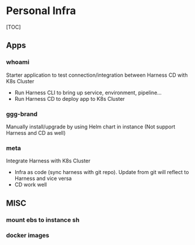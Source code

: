# Personal Infra

[TOC]

## Apps

### whoami

Starter application to test connection/integration between Harness CD with K8s Cluster

- Run Harness CLI to bring up service, environment, pipeline...
- Run Harness CD to deploy app to K8s Cluster

### ggg-brand

Manually install/upgrade by using Helm chart in instance (Not support Harness and CD as well)

### meta

Integrate Harness with K8s Cluster

- Infra as code (sync harness with git repo). Update from git will reflect to Harness and vice versa
- CD work well



## MISC

### mount ebs to instance sh

### docker images